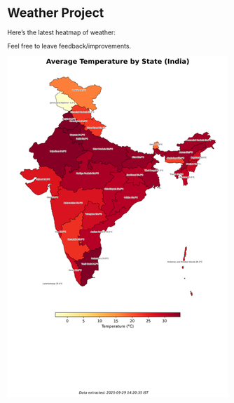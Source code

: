 # Weather Project

Here’s the latest heatmap of weather:

Feel free to leave feedback/improvements.

![India Heatmap](docs/assets/india_heatmap.png?v=DA485D)
